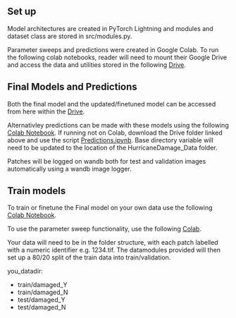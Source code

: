 ## Set up 
Model architectures are created in PyTorch Lightning and modules and dataset class are stored in src/modules.py. 

Parameter sweeps and predictions were created in Google Colab. To run the following colab notebooks, reader will need to mount their Google Drive and access the data and utilities stored in the following [Drive](https://drive.google.com/drive/folders/1b9qMhMblYRnJHzZOqJeFnltUX9jpfLTo?usp=sharing). 

## Final Models and Predictions
Both the final model and the updated/finetuned model can be accessed from here within the [Drive](https://drive.google.com/drive/folders/1sSKn6YagtzL70m8Ck3N3yppETwmd0hae?usp=sharing).

Alternativley predictions can be made with these models using the following [Colab Notebook](https://colab.research.google.com/drive/1EQUWDyDrzC-ZCKZ-z6f0sTiqZ1TF0BoX?usp=sharing). If running not on Colab, download the Drive folder linked above and use the script [Predictions.ipynb](https://github.com/graceebc9/HurricaneDamage/blob/main/model/Predictions.ipynb). Base directory variable will need to be updated to the location of the HurricaneDamage_Data folder. 

Patches will be logged on wandb both for test and validation images automatically using a wandb image logger. 

## Train models
To train or finetune the Final model on your own data use the following [Colab Notebook](https://colab.research.google.com/drive/1M_XMjO6K1uJeCehBkYy9ijEa7eX9qDtb?usp=sharing). 

To use the parameter sweep functionality, use the following [Colab](https://colab.research.google.com/drive/1RriUfp3PLFGEc85iplnGGFxM1iDLL9z3#scrollTo=BgvZXW8uB7WW). 

Your data will need to be in the folder structure, with each patch labelled with a numeric identifier e.g. 1234.tif. The datamodules provided will then set up a 80/20 split of the train data into train/validation.

you_datadir:
- train/damaged_Y
- train/damaged_N
- test/damaged_Y
- test/damaged_N

